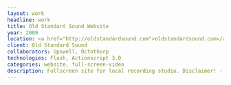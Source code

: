 ```yaml
---
layout: work
headline: work
title: Old Standard Sound Website
year: 2009
location: <a href="http://oldstandardsound.com">oldstandardsound.com</a>
client: Old Standard Sound
collaborators: Upswell, Octothorp
technologies: Flash, Actionscript 3.0
categories: website, full-screen-video
description: Fullscreen site for local recording studio. Disclaimer! - This site was recently re-built using HTML5 and JavaScript. I had no part in the re-build.
---
```

